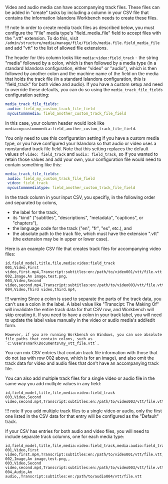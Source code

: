Video and audio media can have accompanying track files. These files can be added in "create" tasks by including a column in your CSV file that contains the information Islandora Workbench needs to create these files.

!!! note
    In order to create media track files as described below, you must configure the "File" media type's "field_media_file" field to accept files with the ".vtt" extension. To do this, visit `/admin/structure/media/manage/file/fields/media.file.field_media_file` and add "vtt" to the list of allowed file extensions.

The header for this column looks like `media:video:field_track` - the string "media" followed by a colon, which is then followed by a media type (in a standard Islandora configuration, either "video" or "audio"), which is then followed by another colon and the machine name of the field on the media that holds the track file (in a standard Islandora configuration, this is "field_track" for both video and audio). If you have a custom setup and need to override these defaults, you can do so using the `media_track_file_fields` configuration setting:

```yaml
media_track_file_fields:
 audio: field_my_custom_track_file_field
 mycustommmedia: field_another_custom_track_file_field
```

In this case, your column header would look like `media:mycustommmedia:field_another_custom_track_file_field`.

You only need to use this configuration setting if you have a custom media type, or you have configured your Islandora so that audio or video uses a nonstandard track file field. Note that this setting replaces the default values of `video: field_track` and `audio: field_track`, so if you wanted to retain those values and add your own, your configuration file would need to contain something like this:

```yaml
media_track_file_fields:
 audio: field_my_custom_track_file_field
 video: field_track
 mycustommmediatype: field_another_custom_track_file_field
```

In the track column in your input CSV, you specifiy, in the following order and separated by colons,

- the label for the track,
- its "kind" ("subtitles", "descriptions", "metadata", "captions", or "chapters"),
- the language code for the track ("en", "fr", "es", etc.), and
- the absolute path to the track file, which must have the extension ".vtt" (the extension may be in upper or lower case).

Here is an example CSV file that creates track files for accompanying video files:

```
id,field_model,title,file,media:video:field_track
001,Video,First video,first.mp4,Transcript:subtitles:en:/path/to/video001/vtt/file.vtt
002,Image,An image,test.png,
003,Video,Second video,second.mp4,Transcript:subtitles:en:/path/to/video003/vtt/file.vtt
004,Video,Third video,third.mp4,
```

!!! warning
    Since a colon is used to separate the parts of the track data, you can't use a colon in the label. A label value like "Transcipt: The Making Of" will invalidate the entire track data for that CSV row, and Workbench will skip creating it. If you need to have a colon in your track label, you will need to update the label value manually in the video or audio media's add/edit form.

    However, if you are running Workbench on Windows, you can use absolute file paths that contain colons, such as `c:\Users\mark\Documents\my_vtt_file.vtt`.

You can mix CSV entries that contain track file information with those that do not (as with row 002 above, which is for an image), and also omit the track data for video and audio files that don't have an accompanying track file.

You can also add multiple track files for a single video or audio file in the same way you add mutliple values in any field:

```
id,field_model,title,file,media:video:field_track
003,Video,Second video,second.mp4,Transcript:subtitles:en:/path/to/video003/vtt/file.vtt|Transcript:subtitles:en:/path/to/another/track_file.vtt
```

!!! note
    If you add multiple track files to a single video or audio, only the first one listed in the CSV data for that entry will be configured as the "Default" track.

If your CSV has entries for both audio and video files, you will need to include separate track columns, one for each media type:

```
id,field_model,title,file,media:video:field_track,media:audio:field_track
001,Video,First video,first.mp4,Transcript:subtitles:en:/path/to/video001/vtt/file.vtt,
002,Image,An image,test.png,,
003,Video,Second video,second.mp4,Transcript:subtitles:en:/path/to/video003/vtt/file.vtt,
004,Audio,An audio,,Transcript:subtitles:en:/path/to/audio004/vtt/file.vtt
```
